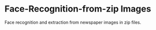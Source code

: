 # Face-Recognition-from-zip Images
Face recognition and extraction from newspaper images in zip files. 
